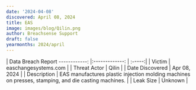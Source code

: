 ```yaml
---
date: '2024-04-08'
discovered: April 08, 2024
title: EAS
image: images/blog/Qilin.png
author: Breachsense Support
draft: false
yearmonths: 2024/april
---
```



| Data Breach Report
------------:     |:-------------:    | :-----:|
| Victim      | easchangesystems.com      | 
| Threat Actor      | Qilin      | 
| Date Discovered      | Apr 08, 2024      | 
| Description      | EAS manufactures plastic injection molding machines on presses, stamping, and die casting machines.      | 
| Leak Size      | Unknown      | 

